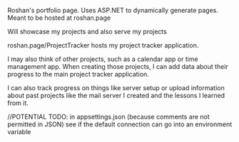 Roshan's portfolio page. Uses ASP.NET to dynamically generate pages. Meant to be hosted at roshan.page

Will showcase my projects and also serve my projects

roshan.page/ProjectTracker hosts my project tracker application.

I may also think of other projects, such as a calendar app or time management app. When creating those projects, I can add data about their progress to the main project tracker application.

I can also track progress on things like server setup or upload information about past projects like the mail server I created and the lessons I learned from it.

//POTENTIAL TODO: in appsettings.json (because comments are not permitted in JSON) see if the default connection can go into an environment variable